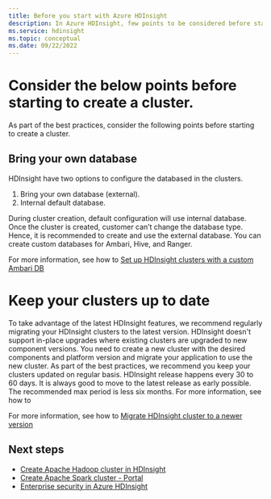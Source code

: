 ```yaml
---
title: Before you start with Azure HDInsight
description: In Azure HDInsight, few points to be considered before starting to create a cluster.
ms.service: hdinsight
ms.topic: conceptual
ms.date: 09/22/2022
---
```


# Consider the below points before starting to create a cluster.

As part of the best practices, consider the following points before starting to create a cluster.

## Bring your own database

HDInsight have two options to configure the databased in the clusters.

1. Bring your own database (external). 
1. Internal default database.
 
During cluster creation, default configuration will use internal database. Once the cluster is created, customer can’t change the database type.  Hence, it is recommended to create and use the external database. You can create custom databases for Ambari, Hive, and Ranger.

For more information, see how to [Set up HDInsight clusters with a custom Ambari DB](/azure/hdinsight/hdinsight-custom-ambari-db.md)
          
# Keep your clusters up to date

To take advantage of the latest HDInsight features, we recommend regularly migrating your HDInsight clusters to the latest version. HDInsight doesn't support in-place upgrades where existing clusters are upgraded to new component versions. You need to create a new cluster with the desired components and platform version and migrate your application to use the new cluster.
As part of the best practices, we recommend you keep your clusters updated on regular basis.
HDInsight release happens every 30 to 60 days. It is always good to move to the latest release as early possible. The recommended max period is less six months.
For more information, see how to 

For more information, see how to [Migrate HDInsight cluster to a newer version](/azure/hdinsight/hdinsight-upgrade-cluster)

## Next steps

* [Create Apache Hadoop cluster in HDInsight](./hadoop/apache-hadoop-linux-create-cluster-get-started-portal.md)
* [Create Apache Spark cluster - Portal](./spark/apache-spark-jupyter-spark-sql-use-portal.md)
* [Enterprise security in Azure HDInsight](./domain-joined/hdinsight-security-overview.md)
